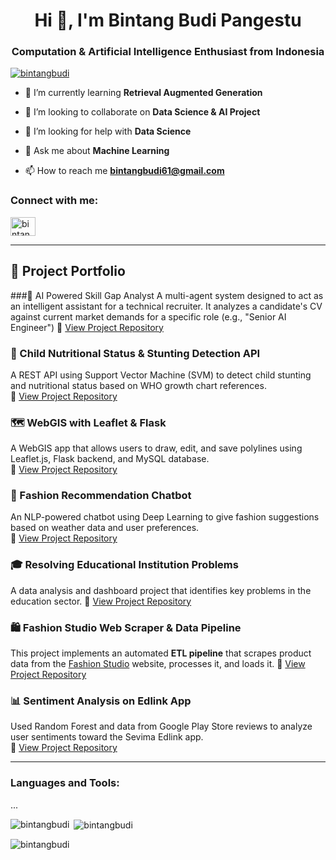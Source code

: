 <h1 align="center">Hi 👋, I'm Bintang Budi Pangestu</h1>
<h3 align="center">Computation & Artificial Intelligence Enthusiast from Indonesia</h3>

<p align="left"> <a href="https://github.com/ryo-ma/github-profile-trophy"><img src="https://github-profile-trophy.vercel.app/?username=bintangbudi" alt="bintangbudi" /></a> </p>

- 🌱 I’m currently learning **Retrieval Augmented Generation**

- 👯 I’m looking to collaborate on **Data Science & AI Project**

- 🤝 I’m looking for help with **Data Science**

- 💬 Ask me about **Machine Learning**

- 📫 How to reach me **bintangbudi61@gmail.com**

<h3 align="left">Connect with me:</h3>
<p align="left">
<a href="https://linkedin.com/in/bintangbudipangestu" target="blank"><img align="center" src="https://raw.githubusercontent.com/rahuldkjain/github-profile-readme-generator/master/src/images/icons/Social/linked-in-alt.svg" alt="bintang budi pangestu" height="30" width="40" /></a>
</p>

---

## 🚀 Project Portfolio

###🔎 AI Powered Skill Gap Analyst
 A multi-agent system designed to act as an intelligent assistant for a technical recruiter. It analyzes a candidate's CV against current market demands for a specific role (e.g., "Senior AI Engineer")
🔗 [View Project Repository](https://github.com/BintangBudi/AI-Powered-Skill-Gap-Analyst)


### 🧠 Child Nutritional Status & Stunting Detection API
A REST API using Support Vector Machine (SVM) to detect child stunting and nutritional status based on WHO growth chart references.  
🔗 [View Project Repository](https://github.com/BintangBudi/Deteksi-Stunting)

### 🗺️ WebGIS with Leaflet & Flask
A WebGIS app that allows users to draw, edit, and save polylines using Leaflet.js, Flask backend, and MySQL database.  
🔗 [View Project Repository](https://github.com/BintangBudi/webgis_multi_geometry)

### 🤖 Fashion Recommendation Chatbot
An NLP-powered chatbot using Deep Learning to give fashion suggestions based on weather data and user preferences.  
🔗 [View Project Repository](https://github.com/BintangBudi/Fasrecon_App)

### 🎓 Resolving Educational Institution Problems
A data analysis and dashboard project that identifies key problems in the education sector.
🔗 [View Project Repository](https://github.com/BintangBudi/Menyelesaikan-Permasalahan-Institusi-Pendidikan)

### 🛍️ Fashion Studio Web Scraper & Data Pipeline
This project implements an automated **ETL pipeline** that scrapes product data from the [Fashion Studio](https://fashion-studio.dicoding.dev/) website, processes it, and loads it.
🔗 [View Project Repository](https://github.com/BintangBudi/Building-Simple-ETL-Pipeline)

### 📊 Sentiment Analysis on Edlink App
Used Random Forest and data from Google Play Store reviews to analyze user sentiments toward the Sevima Edlink app.  
🔗 [View Project Repository](https://github.com/BintangBudi/SentimentAnalysisOnEdlinkApp)

---

<h3 align="left">Languages and Tools:</h3>
<p align="left">
<!-- your icons section remains unchanged -->
... <!-- icons as in your original content -->
</p>

<p><img align="left" src="https://github-readme-stats.vercel.app/api/top-langs?username=bintangbudi&show_icons=true&locale=en&layout=compact" alt="bintangbudi" /></p>

<p>&nbsp;<img align="center" src="https://github-readme-stats.vercel.app/api?username=bintangbudi&show_icons=true&locale=en" alt="bintangbudi" /></p>

<p><img align="center" src="https://github-readme-streak-stats.herokuapp.com/?user=bintangbudi&" alt="bintangbudi" /></p>
